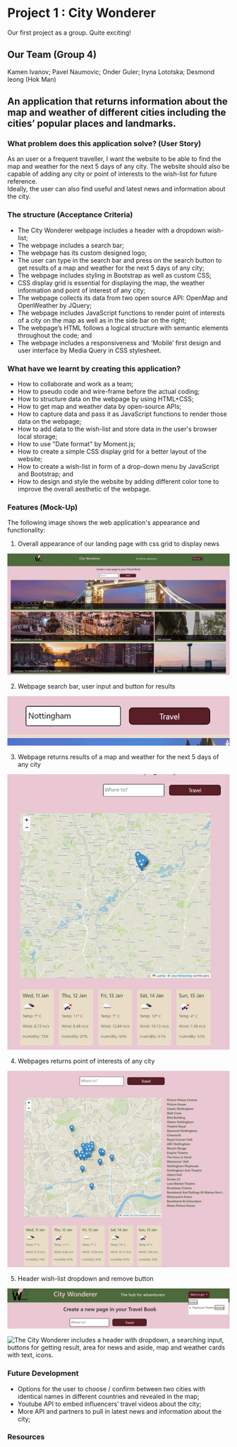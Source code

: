 # Project 1 : City Wonderer

Our first project as a group. Quite exciting!

## Our Team (Group 4)

Kamen Ivanov;
Pavel Naumovic;
Onder Guler;
Iryna Lototska;
Desmond Ieong (Hok Man)

## An application that returns information about the map and weather of different cities including the cities’ popular places and landmarks.

### What problem does this application solve? (User Story)

As an user or a frequent traveller, I want the website to be able to find the map and weather for the next 5 days of any city.
The website should also be capable of adding any city or point of interests to the wish-list for future reference.  
Ideally, the user can also find useful and latest news and information about the city.

### The structure (Acceptance Criteria)

- The City Wonderer webpage includes a header with a dropdown wish-list;
- The webpage includes a search bar;
- The webpage has its custom designed logo;
- The user can type in the search bar and press on the search button to get results of a map and weather for the next 5 days of any city;
- The webpage includes styling in Bootstrap as well as custom CSS;
- CSS display grid is essential for displaying the map, the weather information and point of interest of any city;
- The webpage collects its data from two open source API: OpenMap and OpenWeather by JQuery;
- The webpage includes JavaScript functions to render point of interests of a city on the map as well as in the side bar on the right;
- The webpage’s HTML follows a logical structure with semantic elements throughout the code; and
- The webpage includes a responsiveness and ‘Mobile’ first design and user interface by Media Query in CSS stylesheet.

### What have we learnt by creating this application?

- How to collaborate and work as a team;
- How to pseudo code and wire-frame before the actual coding;
- How to structure data on the webpage by using HTML+CSS;
- How to get map and weather data by open-source APIs;
- How to capture data and pass it as JavaScript functions to render those data on the webpage;
- How to add data to the wish-list and store data in the user's browser local storage;
- How to use "Date format" by Moment.js;
- How to create a simple CSS display grid for a better layout of the website;
- How to create a wish-list in form of a drop-down menu by JavaScript and Bootstrap; and
- How to design and style the website by adding different color tone to improve the overall aesthetic of the webpage.

### Features (Mock-Up)

The following image shows the web application's appearance and functionality:

1. Overall appearance of our landing page with css grid to display news

![Alt text](assets/images/dumpscreen%20-%20welcome%20page.jpg)

2. Webpage search bar, user input and button for results

![Alt text](assets/images/dumpscreen%20-%20search%20bar.jpg)

3. Webpage returns results of a map and weather for the next 5 days of any city

![Alt text](assets/images/dumpscreen%20-%20results%20map%20weather.jpg)

4. Webpages returns point of interests of any city

![Alt text](assets/images/dumpscreen%20-%20poi%20side%20bar.jpg)

5. Header wish-list dropdown and remove button

![Alt text](assets/images/dumpscreen%20-%20dropdown%20wishlist.jpg)

![The City Wonderer includes a header with dropdown, a searching input, buttons for getting result, area for news and aside, map and weather cards with text, icons. ](assets/page.png)

### Future Development

- Options for the user to choose / confirm between two cities with identical names in different countries and revealed in the map;
- Youtube API to embed influencers’ travel videos about the city;
- More API and partners to pull in latest news and information about the city;

### Resources
